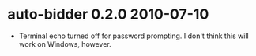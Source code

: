 # auto-bidder 0.2.0 2010-07-10

* Terminal echo turned off for password prompting.  I don't think this will work on Windows, however.